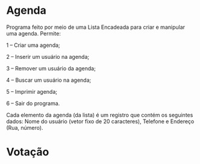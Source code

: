 # Agenda

  Programa feito por meio de uma Lista Encadeada para criar e manipular uma agenda. Permite:
  
  1 – Criar uma agenda;
  
  2 – Inserir um usuário na agenda;
  
  3 – Remover um usuário da agenda;
  
  4 – Buscar um usuário na agenda;
  
  5 – Imprimir agenda;
  
  6 – Sair do programa.
  
  Cada elemento da agenda (da lista) é um registro que contém os seguintes dados: Nome do usuário (vetor fixo de 20 caracteres), Telefone e Endereço (Rua, número).
  
# Votação
